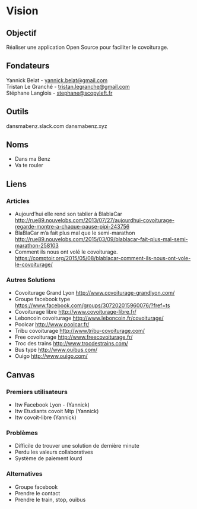 # Vision

## Objectif
Réaliser une application Open Source pour faciliter le covoiturage.

## Fondateurs
Yannick Belat - yannick.belat@gmail.com  
Tristan Le Granché - tristan.legranche@gmail.com  
Stéphane Langlois - stephane@scopyleft.fr  

## Outils
dansmabenz.slack.com
dansmabenz.xyz

## Noms
- Dans ma Benz
- Va te rouler

## Liens

### Articles
- Aujourd’hui elle rend son tablier à BlablaCar
http://rue89.nouvelobs.com/2013/07/27/aujourdhui-covoiturage-regarde-montre-a-chaque-pause-pipi-243756
- BlaBlaCar m’a fait plus mal que le semi-marathon
http://rue89.nouvelobs.com/2015/03/09/blablacar-fait-plus-mal-semi-marathon-258103
- Comment ils nous ont volé le covoiturage. 
https://comptoir.org/2015/05/08/blablacar-comment-ils-nous-ont-vole-le-covoiturage/

### Autres Solutions
- Covoiturage Grand Lyon
http://www.covoiturage-grandlyon.com/
- Groupe facebook type
https://www.facebook.com/groups/307202015960076/?fref=ts
- Covoiturage libre
http://www.covoiturage-libre.fr/
- Leboncoin covoiturage
http://www.leboncoin.fr/covoiturage/
- Poolcar
http://www.poolcar.fr/
- Tribu covoiturage
http://www.tribu-covoiturage.com/
- Free covoiturage
http://www.freecovoiturage.fr/
- Troc des trains
http://www.trocdestrains.com/
- Bus type
http://www.ouibus.com/
- Ouigo
http://www.ouigo.com/

## Canvas
### Premiers utilisateurs
- Itw Facebook Lyon - (Yannick)
- Itw Etudiants covoit Mtp (Yannick)
- Itw covoit-libre (Yannick)

### Problèmes
- Difficile de trouver une solution de dernière minute
- Perdu les valeurs collaboratives
- Système de paiement lourd

### Alternatives
- Groupe facebook
- Prendre le contact
- Prendre le train, stop, ouibus
